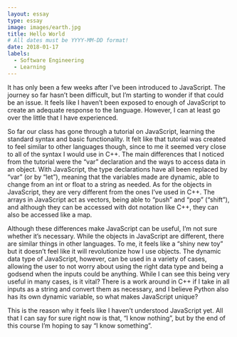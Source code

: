 ```yaml
---
layout: essay
type: essay
image: images/earth.jpg
title: Hello World
# All dates must be YYYY-MM-DD format!
date: 2018-01-17
labels:
  - Software Engineering
  - Learning
---
```


It has only been a few weeks after I’ve been introduced to JavaScript.  The journey so far hasn’t been difficult, but I’m starting to wonder if that could be an issue.  It feels like I haven’t been exposed to enough of JavaScript to create an adequate response to the language. However, I can at least go over the little that I have experienced.

So far our class has gone through a tutorial on JavaScript, learning the standard syntax and basic functionality.  It felt like that tutorial was created to feel similar to other languages though, since to me it seemed very close to all of the syntax I would use in C++.  The main differences that I noticed from the tutorial were the “var” declaration and the ways to access data in an object.  With JavaScript, the type declarations have all been replaced by “var” (or by “let”), meaning that the variables made are dynamic, able to change from an int or float to a string as needed.  As for the objects in JavaScript, they are very different from the ones I’ve used in C++.  The arrays in JavaScript act as vectors, being able to “push” and “pop” (“shift”), and although they can be accessed with dot notation like C++, they can also be accessed like a map.

Although these differences make JavaScript can be useful, I’m not sure whether it’s necessary.  While the objects in JavaScript are different, there are similar things in other languages. To me, it feels like a “shiny new toy” but it doesn’t feel like it will revolutionize how I use objects.  The dynamic data type of JavaScript, however, can be used in a variety of cases, allowing the user to not worry about using the right data type and being a godsend when the inputs could be anything.  While I can see this being very useful in many cases, is it vital?  There is a work around in C++ if I take in all inputs as a string and convert them as necessary, and I believe Python also has its own dynamic variable, so what makes JavaScript unique?

This is the reason why it feels like I haven’t understood JavaScript yet.  All that I can say for sure right now is that, “I know nothing”, but by the end of this course I’m hoping to say “I know something”.

